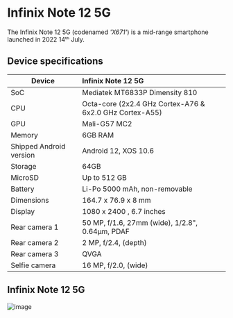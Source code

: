# Infinix Note 12 5G
                                                 
The Infinix Note 12 5G (codenamed _'X671'_) is a mid-range smartphone launched in 2022 14ᵗʰ July.

## Device specifications

| Device                  | Infinix Note 12 5G                                      |
| ----------------------- | :---------------------------------------------------------- |
| SoC                     | Mediatek MT6833P Dimensity 810                          |
| CPU                     | Octa-core (2x2.4 GHz Cortex-A76 & 6x2.0 GHz Cortex-A55)     |
| GPU                     | Mali-G57 MC2                                                  |
| Memory                  | 6GB RAM                                                     |
| Shipped Android version | Android 12, XOS 10.6                                                  |
| Storage                 | 64GB                                |
| MicroSD                 | Up to 512 GB                                                |
| Battery                 | Li-Po 5000 mAh, non-removable                              |
| Dimensions              | 164.7 x 76.9 x 8 mm                             |
| Display                 | 1080 x 2400 , 6.7 inches                             |
| Rear camera 1           | 50 MP, f/1.6, 27mm (wide), 1/2.8", 0.64µm, PDAF           |
| Rear camera 2           | 2 MP, f/2.4, (depth)        |
| Rear camera 3           | QVGA                                      |
| Selfie camera            | 16 MP, f/2.0, (wide)                     |

## Infinix Note 12 5G

![image](https://www.91mobiles.com/infinix-note-12-5g-price-in-india?ty=gallery#gallery-1)
